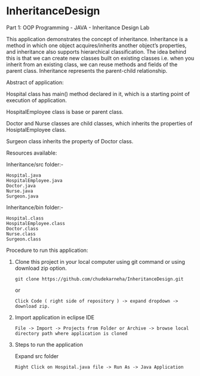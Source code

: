# InheritanceDesign
Part 1: OOP Programming - JAVA - Inheritance Design Lab

This application demonstrates the concept of inheritance. Inheritance is a method in which one object acquires/inherits another object’s properties, and inheritance also supports hierarchical classification. The idea behind this is that we can create new classes built on existing classes i.e. when you inherit from an existing class, we can reuse methods and fields of the parent class. Inheritance represents the parent-child relationship.

Abstract of application:

Hospital class has main() method declared in it, which is a starting point of execution of application.

HospitalEmployee class is base or parent class.

Doctor and Nurse classes are child classes, which inherits the properties of HosiptalEmployee class.

Surgeon class inherits the property of Doctor class.

Resources available:

Inheritance/src folder:-

    Hospital.java
    HospitalEmployee.java
    Doctor.java
    Nurse.java
    Surgeon.java

Inheritance/bin folder:-

    Hospital.class
    HospitalEmployee.class
    Doctor.class
    Nurse.class
    Surgeon.class

Procedure to run this application:

1.	Clone this project in your local computer using git command or using download zip option.

        git clone https://github.com/chudekarneha/InheritanceDesign.git

    or

        Click Code ( right side of repository ) -> expand dropdown -> download zip.

2.	Import application in eclipse IDE

        File -> Import -> Projects from Folder or Archive -> browse local directory path where application is cloned

3.	Steps to run the application

    Expand src folder

        Right Click on Hospital.java file -> Run As -> Java Application
